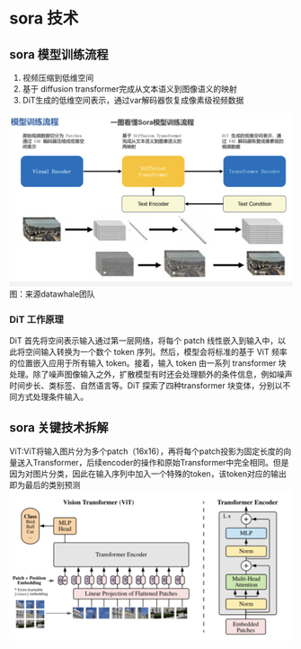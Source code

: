 # sora 技术
## sora 模型训练流程
1. 视频压缩到低维空间
2. 基于 diffusion transformer完成从文本语义到图像语义的映射
3. DiT生成的低维空间表示，通过var解码器恢复成像素级视频数据

![](image.png)
        图：来源datawhale团队


### DiT 工作原理
DiT 首先将空间表示输入通过第一层网络，将每个 patch 线性嵌入到输入中，以此将空间输入转换为一个数个 token 序列。然后，模型会将标准的基于 ViT 频率的位置嵌入应用于所有输入 token。接着，输入 token 由一系列 transformer 块处理。除了噪声图像输入之外，扩散模型有时还会处理额外的条件信息，例如噪声时间步长、类标签、自然语言等。DiT 探索了四种transformer 块变体，分别以不同方式处理条件输入。

## sora 关键技术拆解
ViT:ViT将输入图片分为多个patch（16x16），再将每个patch投影为固定长度的向量送入Transformer，后续encoder的操作和原始Transformer中完全相同。但是因为对图片分类，因此在输入序列中加入一个特殊的token，该token对应的输出即为最后的类别预测
![Alt text](image-1.png)



